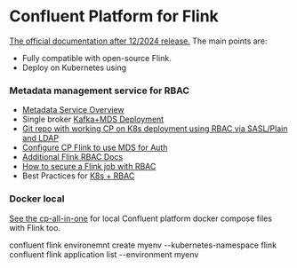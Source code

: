 # Confluent Platform for Flink

[The official documentation after 12/2024 release.](https://docs.confluent.io/platform/current/flink/get-started.html) The main points are:

* Fully compatible with open-source Flink. 
* Deploy on Kubernetes using 

### Metadata management service for RBAC

* [Metadata Service Overview](https://docs.confluent.io/platform/current/kafka/configure-mds/index.html#configure-mds-long-in-cp)
* Single broker [Kafka+MDS Deployment](https://docs.confluent.io/platform/current/kafka/configure-mds/index.html#configure-a-primary-ak-cluster-to-host-the-mds-and-role-binding)
* [Git repo with working CP on K8s deployment using RBAC via SASL/Plain and LDAP](https://github.com/confluentinc/confluent-kubernetes-examples/tree/master/security/production-secure-deploy)
* [Configure CP Flink to use MDS for Auth](https://docs.confluent.io/platform/current/flink/installation/authorization.html)
* [Additional Flink RBAC Docs](https://nightlies.apache.org/flink/flink-kubernetes-operator-docs-release-1.8/docs/operations/rbac/)
* [How to secure a Flink job with RBAC](https://docs.confluent.io/platform/current/flink/flink-jobs/security.html#how-to-secure-a-af-job-with-cmf-long)
* Best Practices for [K8s + RBAC](https://kubernetes.io/docs/concepts/security/rbac-good-practices/)

### Docker local

[See the cp-all-in-one](https://github.com/confluentinc/cp-all-in-one) for local Confluent platform docker compose files with Flink too.


confluent flink  environemnt create myenv --kubernetes-namespace flink
confluent flink application list --environment myenv